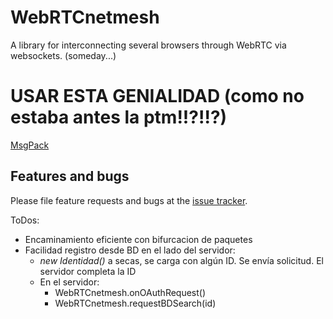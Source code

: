 # WebRTCnetmesh

A library for interconnecting several browsers through WebRTC via websockets. (someday...)

# USAR ESTA GENIALIDAD (como no estaba antes la ptm!!?!!?)
[MsgPack](https://github.com/DirectMyFile/msgpack.dart)

## Features and bugs

Please file feature requests and bugs at the [issue tracker][tracker].

[tracker]: http://example.com/issues/replaceme

ToDos:
- Encaminamiento eficiente con bifurcacion de paquetes
- Facilidad registro desde BD en el lado del servidor:
  - _new Identidad()_ a secas, se carga con algún ID. Se envía solicitud. El servidor completa la ID
  - En el servidor:
    - WebRTCnetmesh.onOAuthRequest()
    - WebRTCnetmesh.requestBDSearch(id)
